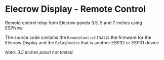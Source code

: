 # Elecrow Display - Remote Control
Remote control relay from Elecrow panels 3.5, 5 and 7 inches using ESPNow.

The source code contains the `RemoteControl` that is the firmware for the Elecrow Display and the `RelayDevice` that is another ESP32 or ESP01 device

_Note: 3.5 inches panel not tested._

